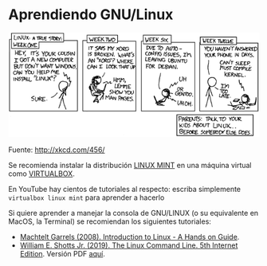 # Aprendiendo GNU/Linux

![Caricatura](../imagenes/cautionary.png)

Fuente: <http://xkcd.com/456/>

Se recomienda instalar la distribución [LINUX MINT](http://www.linuxmint.com/) en una máquina virtual como [VIRTUALBOX](https://www.virtualbox.org/).

En YouTube hay cientos de tutoriales al respecto: escriba simplemente `virtualbox linux mint` para aprender a hacerlo

Si quiere aprender a manejar la consola de GNU/LINUX (o su equivalente en MacOS, la Terminal) se recomiendan los siguientes tutoriales:
* [Machtelt Garrels (2008). Introduction to Linux - A Hands on Guide](http://www.tldp.org/LDP/intro-linux/intro-linux.pdf).
* [William E. Shotts Jr. (2019). The Linux Command Line. 5th Internet Edition](http://linuxcommand.org/tlcl.php). Versión PDF [aquí](https://sourceforge.net/projects/linuxcommand/files/TLCL/19.01/TLCL-19.01.pdf).